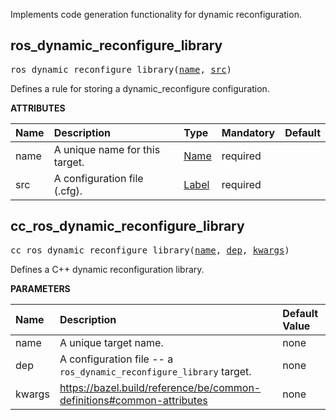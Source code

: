 <!-- Generated with Stardoc: http://skydoc.bazel.build -->

 Implements code generation functionality for dynamic reconfiguration.


<a id="ros_dynamic_reconfigure_library"></a>

## ros_dynamic_reconfigure_library

<pre>
ros_dynamic_reconfigure_library(<a href="#ros_dynamic_reconfigure_library-name">name</a>, <a href="#ros_dynamic_reconfigure_library-src">src</a>)
</pre>

 Defines a rule for storing a dynamic_reconfigure configuration. 

**ATTRIBUTES**


| Name  | Description | Type | Mandatory | Default |
| :------------- | :------------- | :------------- | :------------- | :------------- |
| <a id="ros_dynamic_reconfigure_library-name"></a>name |  A unique name for this target.   | <a href="https://bazel.build/docs/build-ref.html#name">Name</a> | required |  |
| <a id="ros_dynamic_reconfigure_library-src"></a>src |  A configuration file (.cfg).   | <a href="https://bazel.build/docs/build-ref.html#labels">Label</a> | required |  |


<a id="cc_ros_dynamic_reconfigure_library"></a>

## cc_ros_dynamic_reconfigure_library

<pre>
cc_ros_dynamic_reconfigure_library(<a href="#cc_ros_dynamic_reconfigure_library-name">name</a>, <a href="#cc_ros_dynamic_reconfigure_library-dep">dep</a>, <a href="#cc_ros_dynamic_reconfigure_library-kwargs">kwargs</a>)
</pre>

 Defines a C++ dynamic reconfiguration library.

**PARAMETERS**


| Name  | Description | Default Value |
| :------------- | :------------- | :------------- |
| <a id="cc_ros_dynamic_reconfigure_library-name"></a>name |  A unique target name.   |  none |
| <a id="cc_ros_dynamic_reconfigure_library-dep"></a>dep |  A configuration file -- a <code>ros_dynamic_reconfigure_library</code> target.   |  none |
| <a id="cc_ros_dynamic_reconfigure_library-kwargs"></a>kwargs |  https://bazel.build/reference/be/common-definitions#common-attributes   |  none |


